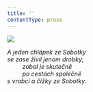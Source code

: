 ```yaml
---
title: ''
contentType: prose
---
```


<section>

![](../Images/104.jpg)

_A jeden chlápek ze Sobotky  
se zase živil jenom drobky;  
         zobal je skutečně  
         po cestách společně  
s vrabci a čížky ze Sobotky._

</section>
